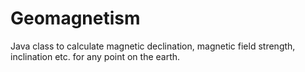 # Geomagnetism
Java class to calculate magnetic declination, magnetic field strength, inclination etc. for any point on the earth.
